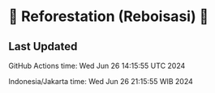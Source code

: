 
# 🌳 Reforestation (Reboisasi) 🌲

## Last Updated

GitHub Actions time: Wed Jun 26 14:15:55 UTC 2024

Indonesia/Jakarta time: Wed Jun 26 21:15:55 WIB 2024
